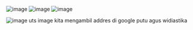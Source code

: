 ![image](https://github.com/user-attachments/assets/5d328628-8cc6-455e-8ff3-f5977e441e92)
![image](https://github.com/user-attachments/assets/ef9ca4ad-608f-40d3-9c50-dfbe57280aee)
![image](https://github.com/user-attachments/assets/96a8cd21-8312-43ca-ae24-8936e800fa0c)

![image](https://github.com/user-attachments/assets/d05d834e-fc99-46c9-ade8-49cf57e4f664)
uts image kita mengambil addres di google putu agus widiastika
